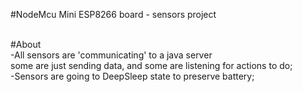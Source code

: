 #NodeMcu Mini ESP8266 board - sensors project<br><br>

#About<br>
-All sensors are 'communicating' to a java server <br> some are just sending data, and some are listening for actions to do; <br>
-Sensors are going to DeepSleep state to preserve battery;<br>




